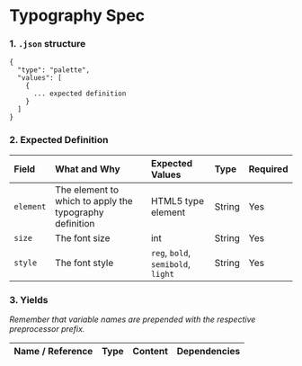 # Typography Spec

### 1. `.json` structure

```
{
  "type": "palette",
  "values": [
    {
      ... expected definition
    }
  ]
}
```

### 2. Expected Definition

| Field | What and Why | Expected Values | Type | Required |
| :--- | :--- | :--- | :--- | :--- |
| `element` | The element to which to apply the typography definition | HTML5 type element | String | Yes |
| `size` | The font size | int | String | Yes |
| `style` | The font style | `reg`, `bold`, `semibold`, `light` | String | Yes |

### 3. Yields

*Remember that variable names are prepended with the respective preprocessor prefix.*

| Name / Reference | Type | Content | Dependencies |
| :--- | :--- | :--- | :--- | 
